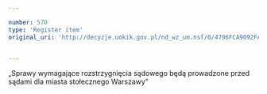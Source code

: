 ```yaml
---

number: 570
type: 'Register item'
original_uri: 'http://decyzje.uokik.gov.pl/nd_wz_um.nsf/0/4796FCA9092FA640C12572DD003295E6?OpenDocument'


---
```


„Sprawy wymagające rozstrzygnięcia sądowego będą prowadzone przed sądami dla miasta stołecznego Warszawy”
